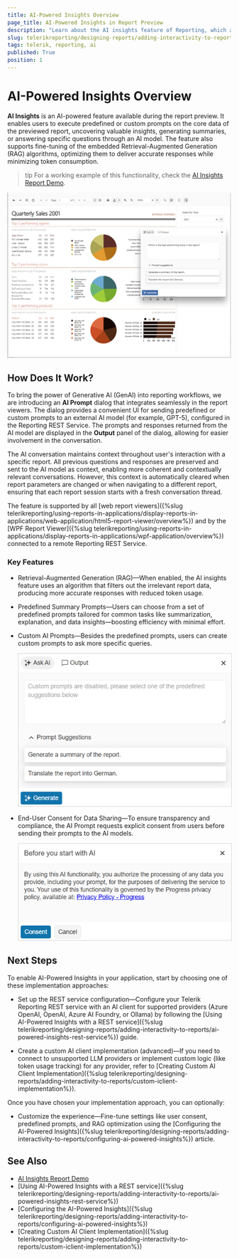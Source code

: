 ```yaml
---
title: AI-Powered Insights Overview
page_title: AI-Powered Insights in Report Preview
description: "Learn about the AI insights feature of Reporting, which allow users to execute predefined or custom prompts on the core data of the previewed report, receiving responses from an AI model."
slug: telerikreporting/designing-reports/adding-interactivity-to-reports/ai-powered-insights
tags: telerik, reporting, ai
published: True
position: 1
---
```


# AI-Powered Insights Overview

**AI Insights** is an AI-powered feature available during the report preview. It enables users to execute predefined or custom prompts on the core data of the previewed report, uncovering valuable insights, generating summaries, or answering specific questions through an AI model. The feature also supports fine-tuning of the embedded Retrieval-Augmented Generation (RAG) algorithms, optimizing them to deliver accurate responses while minimizing token consumption.

>tip For a working example of this functionality, check the [AI Insights Report Demo](https://demos.telerik.com/reporting/ai-insights).

![The UI of the AI system after configuration.](images/angular-report-viewer-with-ai-insights.png)

## How Does It Work?

To bring the power of Generative AI (GenAI) into reporting workflows, we are introducing an **AI Prompt** dialog that integrates seamlessly in the report viewers. The dialog provides a convenient UI for sending predefined or custom prompts to an external AI model (for example, GPT-5), configured in the Reporting REST Service. The prompts and responses returned from the AI model are displayed in the **Output** panel of the dialog, allowing for easier involvement in the conversation.

The AI conversation maintains context throughout user's interaction with a specific report. All previous questions and responses are preserved and sent to the AI model as context, enabling more coherent and contextually relevant conversations. However, this context is automatically cleared when report parameters are changed or when navigating to a different report, ensuring that each report session starts with a fresh conversation thread.

The feature is supported by all [web report viewers]({%slug telerikreporting/using-reports-in-applications/display-reports-in-applications/web-application/html5-report-viewer/overview%}) and by the [WPF Report Viewer]({%slug telerikreporting/using-reports-in-applications/display-reports-in-applications/wpf-application/overview%}) connected to a remote Reporting REST Service.

### Key Features

- Retrieval-Augmented Generation (RAG)—When enabled, the AI insights feature uses an algorithm that filters out the irrelevant report data, producing more accurate responses with reduced token usage.
  
- Predefined Summary Prompts—Users can choose from a set of predefined prompts tailored for common tasks like summarization, explanation, and data insights—boosting efficiency with minimal effort.

- Custom AI Prompts—Besides the predefined prompts, users can create custom prompts to ask more specific queries.

	<img src="images/predefined-prompts.png" style="border: 1px solid lightgray; width: 500px" alt="Image of the Prompt UI" />

- End-User Consent for Data Sharing—To ensure transparency and compliance, the AI Prompt requests explicit consent from users before sending their prompts to the AI models.

	<img src="images/user-consent.png" style="border: 1px solid lightgray; width: 500px" alt="User Consent for AI Summaries" />

## Next Steps

To enable AI-Powered Insights in your application, start by choosing one of these implementation approaches:

- Set up the REST service configuration—Configure your Telerik Reporting REST service with an AI client for supported providers (Azure OpenAI, OpenAI, Azure AI Foundry, or Ollama) by following the [Using AI-Powered Insights with a REST service]({%slug telerikreporting/designing-reports/adding-interactivity-to-reports/ai-powered-insights-rest-service%}) guide.

- Create a custom AI client implementation (advanced)—If you need to connect to unsupported LLM providers or implement custom logic (like token usage tracking) for any provider, refer to [Creating Custom AI Client Implementation]({%slug telerikreporting/designing-reports/adding-interactivity-to-reports/custom-iclient-implementation%}).

Once you have chosen your implementation approach, you can optionally:

- Customize the experience—Fine-tune settings like user consent, predefined prompts, and RAG optimization using the [Configuring the AI-Powered Insights]({%slug telerikreporting/designing-reports/adding-interactivity-to-reports/configuring-ai-powered-insights%}) article.

## See Also

* [AI Insights Report Demo](https://demos.telerik.com/reporting/ai-insights)
* [Using AI-Powered Insights with a REST service]({%slug telerikreporting/designing-reports/adding-interactivity-to-reports/ai-powered-insights-rest-service%})
* [Configuring the AI-Powered Insights]({%slug telerikreporting/designing-reports/adding-interactivity-to-reports/configuring-ai-powered-insights%})
* [Creating Custom AI Client Implementation]({%slug telerikreporting/designing-reports/adding-interactivity-to-reports/custom-iclient-implementation%})
